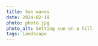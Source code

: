 ```yaml
---
title: Sun waves
date: 2024-02-19
photo: photo.jpg
photo_alt: Setting sun on a hill
tags: Landscape
---
```

